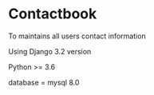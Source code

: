# Contactbook
To maintains all users contact information 

Using  Django 3.2 version

Python >= 3.6 

database =  mysql 8.0


